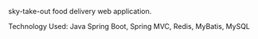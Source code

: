 sky-take-out food delivery web application.

Technology Used: Java Spring Boot, Spring MVC, Redis, MyBatis, MySQL